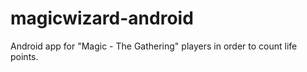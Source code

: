 magicwizard-android
===================

Android app for "Magic - The Gathering" players in order to count life points.

